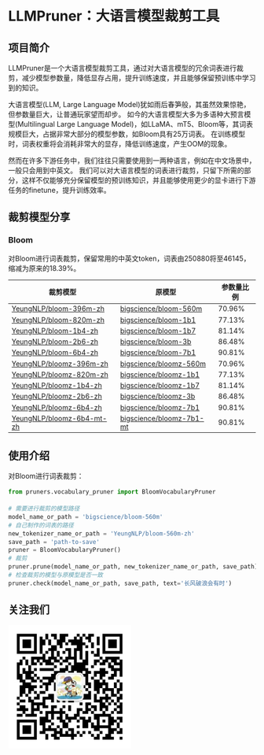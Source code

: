 # LLMPruner：大语言模型裁剪工具

## 项目简介
LLMPruner是一个大语言模型裁剪工具，通过对大语言模型的冗余词表进行裁剪，减少模型参数量，降低显存占用，提升训练速度，并且能够保留预训练中学习到的知识。

大语言模型(LLM, Large Language Model)犹如雨后春笋般，其虽然效果惊艳，但参数量巨大，让普通玩家望而却步。
如今的大语言模型大多为多语种大预言模型(Multilingual Large Language Model)，如LLaMA、mT5、Bloom等，其词表规模巨大，占据非常大部分的模型参数，如Bloom具有25万词表。
在训练模型时，词表权重将会消耗非常大的显存，降低训练速度，产生OOM的现象。

然而在许多下游任务中，我们往往只需要使用到一两种语言，例如在中文场景中，一般只会用到中英文。
我们可以对大语言模型的词表进行裁剪，只留下所需的部分，这样不仅能够充分保留模型的预训练知识，并且能够使用更少的显卡进行下游任务的finetune，提升训练效率。

## 裁剪模型分享
### Bloom
对Bloom进行词表裁剪，保留常用的中英文token，词表由250880将至46145，缩减为原来的18.39%。

| 裁剪模型                                                                             | 原模型                                        | 参数量比例  | 
|--------------------------------------------------------------------------------------|-----------------------------------------------------------------------------|--------|
| [YeungNLP/bloom-396m-zh](https://huggingface.co/bigscience/YeungNLP/bloom-396m)       | [bigscience/bloom-560m](https://huggingface.co/bigscience/bloom-560m)       | 70.96% |  
| [YeungNLP/bloom-820m-zh](https://huggingface.co/bigscience/YeungNLP/bloom-820m)       | [bigscience/bloom-1b1](https://huggingface.co/bigscience/bloom-1b1)         | 77.13% |     
| [YeungNLP/bloom-1b4-zh](https://huggingface.co/bigscience/YeungNLP/bloom-1b4)         | [bigscience/bloom-1b7](https://huggingface.co/bigscience/bloom-1b7)         | 81.14% |     
| [YeungNLP/bloom-2b6-zh](https://huggingface.co/bigscience/YeungNLP/bloom-2b6)         | [bigscience/bloom-3b](https://huggingface.co/bigscience/bloom-3b)           | 86.48% |     
| [YeungNLP/bloom-6b4-zh](https://huggingface.co/bigscience/YeungNLP/bloom-6b4)         | [bigscience/bloom-7b1](https://huggingface.co/bigscience/bloom-7b1)         |  90.81% |         
| [YeungNLP/bloomz-396m-zh](https://huggingface.co/bigscience/YeungNLP/bloomz-396m)     | [bigscience/bloomz-560m](https://huggingface.co/bigscience/bloomz-560m)     | 70.96% |     
| [YeungNLP/bloomz-820m-zh](https://huggingface.co/bigscience/YeungNLP/bloomz-820m)     | [bigscience/bloomz-1b1](https://huggingface.co/bigscience/bloomz-1b1)       | 77.13% |     
| [YeungNLP/bloomz-1b4-zh](https://huggingface.co/bigscience/YeungNLP/bloomz-1b4)       | [bigscience/bloomz-1b7](https://huggingface.co/bigscience/bloomz-1b7)       | 81.14% |     
| [YeungNLP/bloomz-2b6-zh](https://huggingface.co/bigscience/YeungNLP/bloomz-2b6)       | [bigscience/bloomz-3b](https://huggingface.co/bigscience/bloomz-3b)         | 86.48% |     
| [YeungNLP/bloomz-6b4-zh](https://huggingface.co/bigscience/YeungNLP/bloomz-6b4)       | [bigscience/bloomz-7b1](https://huggingface.co/bigscience/bloomz-7b1)       | 90.81% |
| [YeungNLP/bloomz-6b4-mt-zh](https://huggingface.co/bigscience/YeungNLP/bloomz-6b4-mt) | [bigscience/bloomz-7b1-mt](https://huggingface.co/bigscience/bloomz-7b1-mt) | 90.81% |   


## 使用介绍

对Bloom进行词表裁剪：
```python
from pruners.vocabulary_pruner import BloomVocabularyPruner

# 需要进行裁剪的模型路径
model_name_or_path = 'bigscience/bloom-560m'
# 自己制作的词表的路径
new_tokenizer_name_or_path = 'YeungNLP/bloom-560m-zh'
save_path = 'path-to-save'
pruner = BloomVocabularyPruner()
# 裁剪
pruner.prune(model_name_or_path, new_tokenizer_name_or_path, save_path)
# 检查裁剪的模型与原模型是否一致
pruner.check(model_name_or_path, save_path, text='长风破浪会有时')
```

## 关注我们

<img src="pics/gongzhonghao.jpeg" width="250"> 




